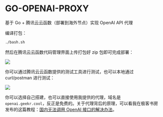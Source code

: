 # GO-OPENAI-PROXY

基于 Go + 腾讯云云函数（部署到海外节点）实现 OpenAI API 代理

编译打包：

```bash
./bash.sh
```

然后在腾讯云云函数代码管理界面上传打包好 zip 包即可完成部署：

![](https://image.gstatics.cn/2023/03/06/image-20230306171340547.png)

你可以通过腾讯云云函数提供的测试工具进行测试，也可以本地通过 curl/postman 进行测试：

![](https://image.gstatics.cn/2023/03/06/image-20230306173648325.png)

你可以选择自己搭建，也可以直接使用我提供的代理，域名是 `openai.geekr.cool`，反正是免费的。关于代理背后的原理，可以看我在极客书房发布的这篇教程：[国内无法调用 OpenAI 接口的解决办法](https://geekr.dev/posts/chatgpt-website-by-laravel-10#toc-5)。

